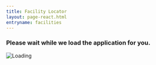 ```yaml
---
title: Facility Locator
layout: page-react.html
entryname: facilities
---
```

<link href="https://npmcdn.com/leaflet@1.0.0-rc.3/dist/leaflet.css" type="text/css" rel="stylesheet">
<div id="main" class="entry-{{ entryname }}">
  <div class="section">
    <div id="react-root">
      <div class="loading-message">
        <h3>Please wait while we load the application for you.</h3>
        <img src="/img/preloader-primary-darkest.gif" alt="Loading">
      </div>
    </div>
  </div>
</div>
